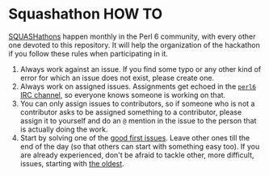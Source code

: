 # Squashathon HOW TO

[SQUASHathons](https://github.com/rakudo/rakudo/wiki/Monthly-Bug-Squash-Day) happen monthly in the Perl 6 community, with every other one devoted to this repository. It will help the organization of the hackathon if you follow these rules when participating in it.

1. Always work against an issue. If you find some typo or any other kind of error for which an issue does not exist, please create one.
2. Always work on assigned issues. Assignments get echoed in the [`perl6` IRC channel](https://webchat.freenode.net/?channels=#perl6), so everyone knows someone is working on that.
3. You can only assign issues to contributors, so if someone who is not a contributor asks to be assigned something to a contributor, please assign it to yourself and do an `@` mention in the issue to the person that is actually doing the work.
4. Start by solving one of the [good first issues](https://github.com/perl6/doc/issues?q=is%3Aissue+is%3Aopen+label%3A%22good+first+issue%22). Leave other ones till the end of the day (so that others can start with something easy too). If you are already experienced, don't be afraid to tackle other, more difficult, issues, starting with [the oldest](https://github.com/perl6/doc/issues?page=10&q=is%3Aissue+is%3Aopen).
